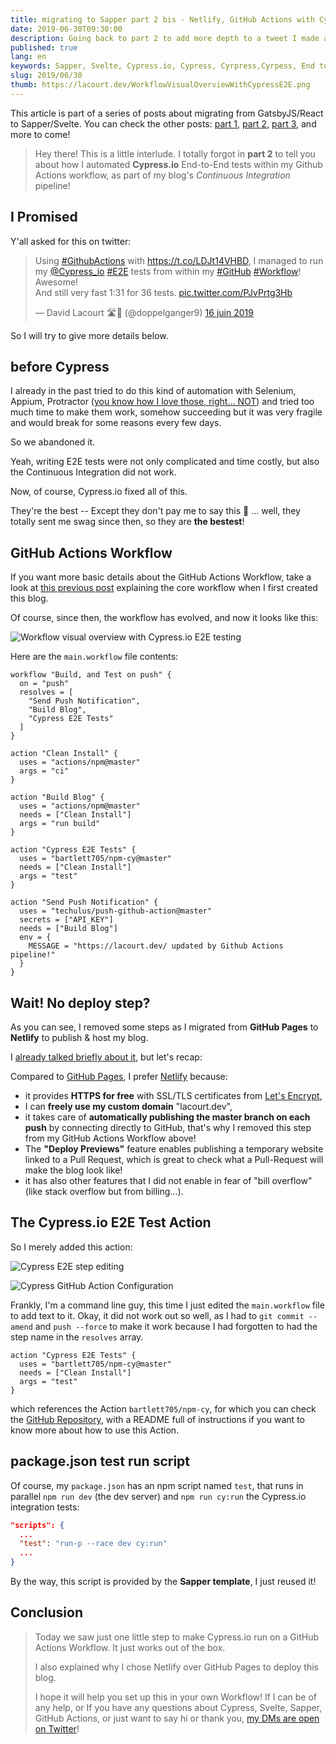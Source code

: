 ```yaml
---
title: migrating to Sapper part 2 bis - Netlify, GitHub Actions with Cypress.io
date: 2019-06-30T09:30:00
description: Going back to part 2 to add more depth to a tweet I made about using a GitHub Action to automate Cypress.io tests. And Netlify.
published: true
lang: en
keywords: Sapper, Svelte, Cypress.io, Cypress, Cyrpress,Cyrpess, End to end, unit test, tdd, ut, test driven, tst, dirven, test first, non regression testing, non regression, e2e, automation, ci, continuous, integration, continuous integration, cipres, cipress, cypres, sypress, sypres, sipres, sipress, saper, sevlte, sevtle, svetle, sappr, sapr, raect, gatsby, gabtsy, gastby, gabtsyjs, gastbyjs, Github, actions, workflow, pipeline, ci, cd, ci/cd, continuous testing, worflow, wokflow, worklflow, wokrflow
slug: 2019/06/30
thumb: https://lacourt.dev/WorkflowVisualOverviewWithCypressE2E.png
---
```


This article is part of a series of posts about migrating from GatsbyJS/React to Sapper/Svelte. You can check the other posts: [part 1](/2019/06/16), [part 2](/2019/06/21), [part 3](/2019/06/29), and more to come!

> Hey there! This is a little interlude. I totally forgot in **part 2** to tell you about how I automated **Cypress.io** End-to-End tests within my Github Actions workflow, as part of my blog's *Continuous Integration* pipeline!

## I Promised

Y'all asked for this on twitter:

<blockquote class="twitter-tweet" data-lang="fr"><p lang="en" dir="ltr">Using <a href="https://twitter.com/hashtag/GithubActions?src=hash&amp;ref_src=twsrc%5Etfw">#GithubActions</a> with <a href="https://t.co/LDJt14VHBD">https://t.co/LDJt14VHBD</a>, I managed to run my <a href="https://twitter.com/Cypress_io?ref_src=twsrc%5Etfw">@Cypress_io</a> <a href="https://twitter.com/hashtag/E2E?src=hash&amp;ref_src=twsrc%5Etfw">#E2E</a> tests from within my <a href="https://twitter.com/hashtag/GitHub?src=hash&amp;ref_src=twsrc%5Etfw">#GitHub</a> <a href="https://twitter.com/hashtag/Workflow?src=hash&amp;ref_src=twsrc%5Etfw">#Workflow</a>!<br>Awesome! <br>And still very fast 1:31 for 36 tests. <a href="https://t.co/PJvPrtg3Hb">pic.twitter.com/PJvPrtg3Hb</a></p>&mdash; David Lacourt 🛣🏡 (@doppelganger9) <a href="https://twitter.com/doppelganger9/status/1140384297813254144?ref_src=twsrc%5Etfw">16 juin 2019</a></blockquote>
<script async src="https://platform.twitter.com/widgets.js" charset="utf-8"></script>

So I will try to give more details below.

## before Cypress

I already in the past tried to do this kind of automation with Selenium, Appium, Protractor ([you know how I love those, right... NOT](/2019/06/21)) and tried too much time to make them work, somehow succeeding but it was very fragile and would break for some reasons every few days.

So we abandoned it.

Yeah, writing E2E tests were not only complicated and time costly, but also the Continuous Integration did not work.

Now, of course, Cypress.io fixed all of this.

They're the best -- Except they don't pay me to say this 🤪 ... well, they totally sent me swag since then, so they are **the bestest**!

## GitHub Actions Workflow

If you want more basic details about the GitHub Actions Workflow, take a look at [this previous post](/2019/03/06) explaining the core workflow when I first created this blog.

Of course, since then, the workflow has evolved, and now it looks like this:

![Workflow visual overview with Cypress.io E2E testing](WorkflowVisualOverviewWithCypressE2E.png)

Here are the `main.workflow` file contents:

```text
workflow "Build, and Test on push" {
  on = "push"
  resolves = [
    "Send Push Notification",
    "Build Blog",
    "Cypress E2E Tests"
  ]
}

action "Clean Install" {
  uses = "actions/npm@master"
  args = "ci"
}

action "Build Blog" {
  uses = "actions/npm@master"
  needs = ["Clean Install"]
  args = "run build"
}

action "Cypress E2E Tests" {
  uses = "bartlett705/npm-cy@master"
  needs = ["Clean Install"]
  args = "test"
}

action "Send Push Notification" {
  uses = "techulus/push-github-action@master"
  secrets = ["API_KEY"]
  needs = ["Build Blog"]
  env = {
    MESSAGE = "https://lacourt.dev/ updated by Github Actions pipeline!"
  }
}
```

## Wait! No deploy step?

As you can see, I removed some steps as I migrated from **GitHub Pages** to **Netlify** to publish & host my blog.

I [already talked briefly about it](/2019/03/06#Removing-GH-Page,-and-reconfigure-all-the-things), but let's recap:

Compared to [GitHub Pages](https://pages.github.com/), I prefer [Netlify](https://www.netlify.com) because:

- it provides **HTTPS for free** with SSL/TLS certificates from [Let's Encrypt](https://letsencrypt.org/),
- I can **freely use my custom domain** "lacourt.dev",
- it takes care of **automatically publishing the master branch on each push** by connecting directly to GitHub, that's why I removed this step from my GitHub Actions Workflow above!
- The **"Deploy Previews"** feature enables publishing a temporary website linked to a Pull Request, which is great to check what a Pull-Request will make the blog look like!
- it has also other features that I did not enable in fear of "bill overflow" (like stack overflow but from billing...).

## The Cypress.io E2E Test Action

So I merely added this action:

![Cypress E2E step editing](CypressE2EStepEditing.png)

![Cypress GitHub Action Configuration](CypressGitHubActionConfig.png)

Frankly, I'm a command line guy, this time I just edited the `main.workflow` file to add text to it. Okay, it did not work out so well, as I had to `git commit --amend` and `push --force` to make it work because I had forgotten to had the step name in the `resolves` array.

```text
action "Cypress E2E Tests" {
  uses = "bartlett705/npm-cy@master"
  needs = ["Clean Install"]
  args = "test"
}
```

which references the Action `bartlett705/npm-cy`, for which you can check the [GitHub Repository](https://github.com/bartlett705/npm-cy), with a README full of instructions if you want to know more about how to use this Action.

## package.json test run script

Of course, my `package.json` has an npm script named `test`, that runs in parallel `npm run dev` (the dev server) and `npm run cy:run` the Cypress.io integration tests:

```json
"scripts": {
  ...
  "test": "run-p --race dev cy:run"
  ...
}
```

By the way, this script is provided by the **Sapper template**, I just reused it!

## Conclusion

> Today we saw just one little step to make Cypress.io run on a GitHub Actions Workflow. It just works out of the box.
>
> I also explained why I chose Netlify over GitHub Pages to deploy this blog.
>
> I hope it will help you set up this in your own Workflow!
> If I can be of any help, or If you have any questions about Cypress, Svelte, Sapper, GitHub Actions, or just want to say hi or thank you, [my DMs are open on Twitter](https://twitter.com/doppelganger9)!
